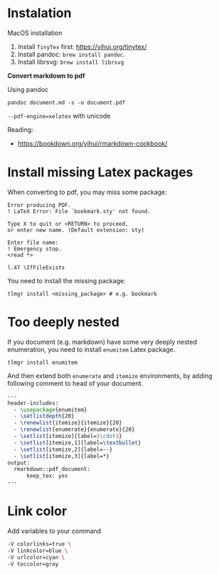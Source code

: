 # Instalation

MacOS installation

1. Install `TinyTex` first: https://yihui.org/tinytex/
2. Install pandoc: `brew install pandoc`.
3. Install librsvg: `brew install librsvg`

**Convert markdown to pdf**

Using pandoc

`pandoc document.md -s -o document.pdf`

`--pdf-engine=xelatex` with unicode

Reading:
- https://bookdown.org/yihui/rmarkdown-cookbook/

# Install missing Latex packages

When converting to pdf, you may miss some package:

```log
Error producing PDF.
! LaTeX Error: File `bookmark.sty' not found.

Type X to quit or <RETURN> to proceed,
or enter new name. (Default extension: sty)

Enter file name: 
! Emergency stop.
<read *> 
         
l.47 \IfFileExists
```

You need to install the missing package:

`tlmgr install <missing_package> # e.g. bookmark`

# Too deeply nested

If you document (e.g. markdown) have some very deeply nested enumeration, you need to install `enumitem` Latex package.

`tlmgr install enumitem`

And then extend both `enumerate` and `itemize` environments, by adding following comment to head of your document.

```tex
---
header-includes:
  - \usepackage{enumitem}
  - \setlistdepth{20}
  - \renewlist{itemize}{itemize}{20}
  - \renewlist{enumerate}{enumerate}{20}
  - \setlist[itemize]{label=$\cdot$}
  - \setlist[itemize,1]{label=\textbullet}
  - \setlist[itemize,2]{label=--}
  - \setlist[itemize,3]{label=*}
output:
  rmarkdown::pdf_document:
      keep_tex: yes
---
```

# Link color

Add variables to your command

```sh
-V colorlinks=true \
-V linkcolor=blue \
-V urlcolor=cyan \ 
-V toccolor=gray
```

